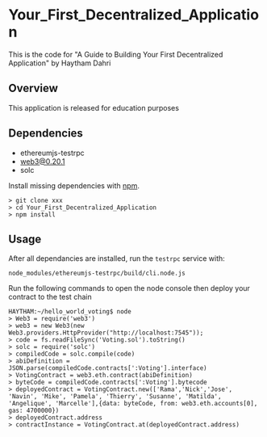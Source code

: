 # Your_First_Decentralized_Application
This is the code for "A Guide to Building Your First Decentralized Application" by Haytham Dahri


## Overview

This application is released for education purposes

## Dependencies

* ethereumjs-testrpc 
* web3@0.20.1
* solc

Install missing dependencies with [npm](https://www.npmjs.com/). 

```
> git clone xxx
> cd Your_First_Decentralized_Application
> npm install 
```

## Usage

After all dependancies are installed, run the `testrpc` service with:
```
node_modules/ethereumjs-testrpc/build/cli.node.js
```

Run the following commands to open the node console then deploy your contract to the test chain

```
HAYTHAM:~/hello_world_voting$ node
> Web3 = require('web3')
> web3 = new Web3(new Web3.providers.HttpProvider("http://localhost:7545"));
> code = fs.readFileSync('Voting.sol').toString()
> solc = require('solc')
> compiledCode = solc.compile(code)
> abiDefinition = JSON.parse(compiledCode.contracts[':Voting'].interface)
> VotingContract = web3.eth.contract(abiDefinition)
> byteCode = compiledCode.contracts[':Voting'].bytecode
> deployedContract = VotingContract.new(['Rama','Nick','Jose', 'Navin', 'Mike', 'Pamela', 'Thierry', 'Susanne', 'Matilda', 'Angelique', 'Marcelle'],{data: byteCode, from: web3.eth.accounts[0], gas: 4700000})
> deployedContract.address
> contractInstance = VotingContract.at(deployedContract.address)
```


